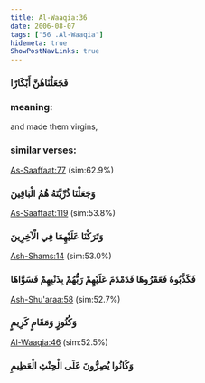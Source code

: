 ```yaml
---
title: Al-Waaqia:36
date: 2006-08-07
tags: ["56 .Al-Waaqia"]
hidemeta: true 
ShowPostNavLinks: true 
---
```

### فَجَعَلْنَاهُنَّ أَبْكَارًا
### meaning: 
and made them virgins,
### similar verses: 

[As-Saaffaat:77](/37/77) (sim:62.9%)

### وَجَعَلْنَا ذُرِّيَّتَهُ هُمُ الْبَاقِينَ

[As-Saaffaat:119](/37/119) (sim:53.8%)

### وَتَرَكْنَا عَلَيْهِمَا فِي الْآخِرِينَ

[Ash-Shams:14](/91/14) (sim:53.0%)

### فَكَذَّبُوهُ فَعَقَرُوهَا فَدَمْدَمَ عَلَيْهِمْ رَبُّهُمْ بِذَنْبِهِمْ فَسَوَّاهَا

[Ash-Shu'araa:58](/26/58) (sim:52.7%)

### وَكُنُوزٍ وَمَقَامٍ كَرِيمٍ

[Al-Waaqia:46](/56/46) (sim:52.5%)

### وَكَانُوا يُصِرُّونَ عَلَى الْحِنْثِ الْعَظِيمِ
